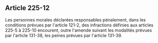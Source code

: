 Article 225-12
----
Les personnes morales déclarées responsables pénalement, dans les conditions
prévues par l'article 121-2, des infractions définies aux articles 225-5 à
225-10 encourent, outre l'amende suivant les modalités prévues par l'article
131-38, les peines prévues par l'article 131-39.
